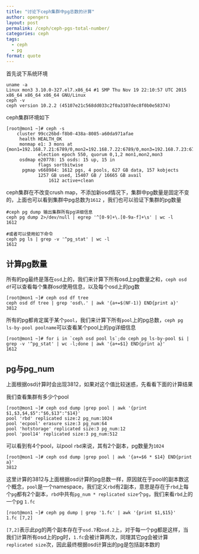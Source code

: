 ```yaml
---
title: "讨论下ceph集群中pg总数的计算"
author: opengers
layout: post
permalink: /ceph/ceph-pgs-total-number/
categories: ceph
tags:
  - ceph
  - pg
format: quote
---
```


首先说下系统环境  

``` shell
uname -a
Linux mon3 3.10.0-327.el7.x86_64 #1 SMP Thu Nov 19 22:10:57 UTC 2015 x86_64 x86_64 x86_64 GNU/Linux
ceph -v
ceph version 10.2.2 (45107e21c568dd033c2f0a3107dec8f0b0e58374)
```

ceph集群环境如下   

``` shell
[root@mon1 ~]# ceph -s
    cluster 99cc26bd-f8b0-438a-8085-a60da971afae
     health HEALTH_OK
     monmap e1: 3 mons at {mon1=192.168.7.21:6789/0,mon2=192.168.7.22:6789/0,mon3=192.168.7.23:6789/0}
            election epoch 550, quorum 0,1,2 mon1,mon2,mon3
     osdmap e20778: 15 osds: 15 up, 15 in
            flags sortbitwise
      pgmap v668984: 1612 pgs, 4 pools, 627 GB data, 157 kobjects
            1257 GB used, 15407 GB / 16665 GB avail
                1612 active+clean
```

ceph集群在不改变crush map，不添加新osd情况下，集群中pg数量是固定不变的，上面也可以看到集群中pg总数为`1612` ，我们也可以验证下集群的pg数量     

```
#ceph pg dump 输出集群所有pg详细信息  
ceph pg dump 2>/dev/null | egrep '^[0-9]+\.[0-9a-f]+\s' | wc -l
1612

#或者可以使用如下命令
ceph pg ls | grep -v '^pg_stat' | wc -l
1612
```

## 计算pg数量  

所有的pg最终是落在`osd`上的，我们来计算下所有osd上pg数量之和，`ceph osd df`可以查看每个集群osd使用信息，以及每个osd上的pg数    

``` 
[root@mon1 ~]# ceph osd df tree
ceph osd df tree | grep 'osd\.' | awk '{a+=$(NF-1)} END{print a}'
3812
```

所有的pg都肯定属于某个`pool`，我们来计算下所有`pool`上的pg总数，`ceph pg ls-by-pool poolname`可以查看某个pool上的pg详细信息    

```
[root@mon1 ~]# for i in `ceph osd pool ls`;do ceph pg ls-by-pool $i | grep -v '^pg_stat' | wc -l;done | awk '{a+=$1} END{print a}'
1612
```

## pg与pg_num  

上面根据osd计算时会出现3812，如果对这个值比较迷惑，先看看下面的计算结果  

我们查看集群有多少个pool    

```
[root@mon1 ~]# ceph osd dump |grep pool | awk '{print $1,$3,$4,$5":"$6,$13":"$14}'
pool 'rbd' replicated size:2 pg_num:1024
pool 'ecpool' erasure size:3 pg_num:64
pool 'hotstorage' replicated size:3 pg_num:12
pool 'pool14' replicated size:3 pg_num:512
``` 

可以看到有4个pool，以pool `rbd`来说，其有2个副本，pg数量为`1024`  

```
[root@mon1 ~]# ceph osd dump |grep pool | awk '{a+=$6 * $14} END{print a}'
3812
```

这里计算的3812与上面根据osd计算的pg总数一样，原因就在于pool的副本数这个概念，`pool`是一个namespace，我们定义`rbd`有2副本，意思是存在于`rbd`上每个`pg`都有2个副本，`rbd`中共有`pg_num * replicated size`个`pg`，我们来看`rbd`上的一个pg `1.fc`  

```
[root@mon1 ~]# ceph pg dump | grep '1.fc' | awk '{print $1,$15}'
1.fc [7,2]
```

`[7,2]`表示此pg的两个副本存在于`osd.7`和`osd.2`上，对于每一个pg都是这样，当我们计算所有osd上的pg时，`1.fc`会被计算两次，同理其它pg会被计算`replicated size`次，因此最终根据osd计算出的pg是包括副本数的   



